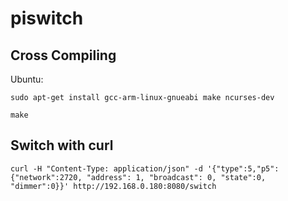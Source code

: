# piswitch

## Cross Compiling

Ubuntu:
```
sudo apt-get install gcc-arm-linux-gnueabi make ncurses-dev
```

```
make
```

## Switch with curl

```
curl -H "Content-Type: application/json" -d '{"type":5,"p5":{"network":2720, "address": 1, "broadcast": 0, "state":0, "dimmer":0}}' http://192.168.0.180:8080/switch
```
